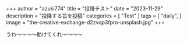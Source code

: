 +++
author = "azuki774"
title = "投降テスト"
date = "2023-11-29"
description = "投降する旨を投稿"
categories = [
    "Test"
]
tags = [
    "daily",
]
image = "the-creative-exchange-d2zvqp3fpro-unsplash.jpg"
+++

うわ～～～～助けてくれ～～～～
